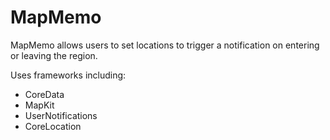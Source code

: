 # MapMemo

MapMemo allows users to set locations to trigger a notification on entering or leaving the region.

Uses frameworks including: 
- CoreData
- MapKit
- UserNotifications
- CoreLocation
